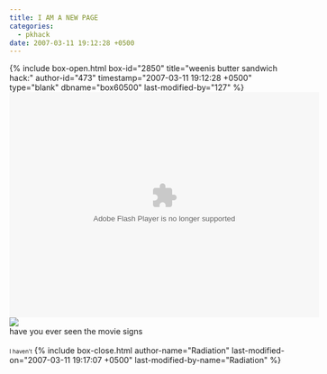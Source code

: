 ```yaml
---
title: I AM A NEW PAGE
categories:
  - pkhack
date: 2007-03-11 19:12:28 +0500
---
```

{% include box-open.html box-id="2850" title="weenis butter sandwich hack:" author-id="473" timestamp="2007-03-11 19:12:28 +0500" type="blank" dbname="box60500" last-modified-by="127" %}
<embed src="http://files.fobby.net/0000/3b39/sos61CHILDSAFE.swf" quality="high" loop="false" menu="false" bgcolor="#FFFFFFF" width="550" height="400" name="main_nav" align="middle" allowScriptAccess="sameDomain" type="application/x-shockwave-flash" pluginspage="http://www.macromedia.com/go/getflashplayer" />
<img src="http://starmen.net/sprites/png/sprite01130.png"></img><br />
have you ever seen the movie signs<br /><br />
<font size="1">I haven't</font>
{% include box-close.html author-name="Radiation" last-modified-on="2007-03-11 19:17:07 +0500" last-modified-by-name="Radiation" %}
